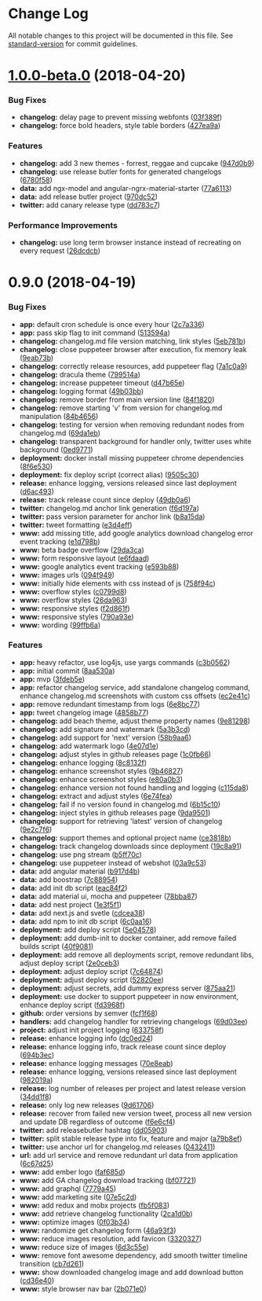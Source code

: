 # Change Log

All notable changes to this project will be documented in this file. See [standard-version](https://github.com/conventional-changelog/standard-version) for commit guidelines.

<a name="1.0.0-beta.0"></a>
# [1.0.0-beta.0](https://github.com/tomastrajan/releasebot/compare/v0.9.0...v1.0.0-beta.0) (2018-04-20)


### Bug Fixes

* **changelog:** delay page to prevent missing webfonts ([03f389f](https://github.com/tomastrajan/releasebot/commit/03f389f))
* **changelog:** force bold headers, style table borders ([427ea9a](https://github.com/tomastrajan/releasebot/commit/427ea9a))


### Features

* **changelog:** add 3 new themes - forrest, reggae and cupcake ([947d0b9](https://github.com/tomastrajan/releasebot/commit/947d0b9))
* **changelog:** use release butler fonts for generated changelogs ([6780f58](https://github.com/tomastrajan/releasebot/commit/6780f58))
* **data:** add ngx-model and angular-ngrx-material-starter ([77a6113](https://github.com/tomastrajan/releasebot/commit/77a6113))
* **data:** add release butler project ([970dc52](https://github.com/tomastrajan/releasebot/commit/970dc52))
* **twitter:** add canary release type ([dd783c7](https://github.com/tomastrajan/releasebot/commit/dd783c7))


### Performance Improvements

* **changelog:** use long term browser instance instead of recreating on every request ([26dcdcb](https://github.com/tomastrajan/releasebot/commit/26dcdcb))



<a name="0.9.0"></a>
# 0.9.0 (2018-04-19)


### Bug Fixes

* **app:** default cron schedule is once every hour ([2c7a336](https://github.com/tomastrajan/releasebot/commit/2c7a336))
* **app:** pass skip flag to init command ([513594a](https://github.com/tomastrajan/releasebot/commit/513594a))
* **changelog:** changelog.md file version matching, link styles ([5eb781b](https://github.com/tomastrajan/releasebot/commit/5eb781b))
* **changelog:** close puppeteer browser after execution, fix memory leak ([9eab73b](https://github.com/tomastrajan/releasebot/commit/9eab73b))
* **changelog:** correctly release resources, add puppeteer flag ([7a1c0a9](https://github.com/tomastrajan/releasebot/commit/7a1c0a9))
* **changelog:** dracula theme ([799514a](https://github.com/tomastrajan/releasebot/commit/799514a))
* **changelog:** increase puppeteer timeout ([d47b65e](https://github.com/tomastrajan/releasebot/commit/d47b65e))
* **changelog:** logging format ([49b03bb](https://github.com/tomastrajan/releasebot/commit/49b03bb))
* **changelog:** remove border from main version line ([84f1820](https://github.com/tomastrajan/releasebot/commit/84f1820))
* **changelog:** remove starting 'v' from version for changelog.md manipulation ([84b4656](https://github.com/tomastrajan/releasebot/commit/84b4656))
* **changelog:** testing for version when removing redundant nodes from changelog.md ([69da1eb](https://github.com/tomastrajan/releasebot/commit/69da1eb))
* **changelog:** transparent background for handler only, twitter uses white background ([0ed9771](https://github.com/tomastrajan/releasebot/commit/0ed9771))
* **deployment:** docker install missing puppeteer chrome dependencies ([8f6e530](https://github.com/tomastrajan/releasebot/commit/8f6e530))
* **deployment:** fix deploy script (correct alias) ([9505c30](https://github.com/tomastrajan/releasebot/commit/9505c30))
* **release:** enhance logging, versions released since last deployment ([d6ac493](https://github.com/tomastrajan/releasebot/commit/d6ac493))
* **release:** track release count since deploy ([49db0a6](https://github.com/tomastrajan/releasebot/commit/49db0a6))
* **twitter:** changelog.md anchor link generation ([f6d197a](https://github.com/tomastrajan/releasebot/commit/f6d197a))
* **twitter:** pass version parameter for anchor link ([b8a15da](https://github.com/tomastrajan/releasebot/commit/b8a15da))
* **twitter:** tweet formatting ([e3d4eff](https://github.com/tomastrajan/releasebot/commit/e3d4eff))
* **www:** add missing title, add google analytics download changelog error event tracking ([e1d798b](https://github.com/tomastrajan/releasebot/commit/e1d798b))
* **www:** beta badge overflow ([29da3ca](https://github.com/tomastrajan/releasebot/commit/29da3ca))
* **www:** form responsive layout ([e6fdaad](https://github.com/tomastrajan/releasebot/commit/e6fdaad))
* **www:** google analytics event tracking ([e593b88](https://github.com/tomastrajan/releasebot/commit/e593b88))
* **www:** images urls ([094f949](https://github.com/tomastrajan/releasebot/commit/094f949))
* **www:** initially hide elements with css instead of js ([758f94c](https://github.com/tomastrajan/releasebot/commit/758f94c))
* **www:** overflow styles ([c0799d8](https://github.com/tomastrajan/releasebot/commit/c0799d8))
* **www:** overflow styles ([26da963](https://github.com/tomastrajan/releasebot/commit/26da963))
* **www:** responsive styles ([f2d861f](https://github.com/tomastrajan/releasebot/commit/f2d861f))
* **www:** responsive styles ([790a93e](https://github.com/tomastrajan/releasebot/commit/790a93e))
* **www:** wording ([99ffb6a](https://github.com/tomastrajan/releasebot/commit/99ffb6a))


### Features

* **app:** heavy refactor, use log4js, use yargs commands ([c3b0562](https://github.com/tomastrajan/releasebot/commit/c3b0562))
* **app:** initial commit ([8aa530a](https://github.com/tomastrajan/releasebot/commit/8aa530a))
* **app:** mvp ([3fdeb5e](https://github.com/tomastrajan/releasebot/commit/3fdeb5e))
* **app:** refactor changelog service, add standalone changelog command, enhance changelog.md screenshots with custom css offsets ([ec2e41c](https://github.com/tomastrajan/releasebot/commit/ec2e41c))
* **app:** remove redundant timestamp from logs ([6e8bc77](https://github.com/tomastrajan/releasebot/commit/6e8bc77))
* **app:** tweet changelog image ([4858b77](https://github.com/tomastrajan/releasebot/commit/4858b77))
* **changelog:** add beach theme, adjust theme property names ([9e81298](https://github.com/tomastrajan/releasebot/commit/9e81298))
* **changelog:** add signature and watermark ([5a3b3cd](https://github.com/tomastrajan/releasebot/commit/5a3b3cd))
* **changelog:** add support for 'next' version ([58b9aa6](https://github.com/tomastrajan/releasebot/commit/58b9aa6))
* **changelog:** add watermark logo ([4e07d1e](https://github.com/tomastrajan/releasebot/commit/4e07d1e))
* **changelog:** adjust styles in github releases page ([1c0fb66](https://github.com/tomastrajan/releasebot/commit/1c0fb66))
* **changelog:** enhance logging ([8c8132f](https://github.com/tomastrajan/releasebot/commit/8c8132f))
* **changelog:** enhance screenshot styles ([9b46827](https://github.com/tomastrajan/releasebot/commit/9b46827))
* **changelog:** enhance screenshot styles ([e80a0b3](https://github.com/tomastrajan/releasebot/commit/e80a0b3))
* **changelog:** enhance version not found handling and logging ([c115da8](https://github.com/tomastrajan/releasebot/commit/c115da8))
* **changelog:** extract and adjust styles ([6e74fea](https://github.com/tomastrajan/releasebot/commit/6e74fea))
* **changelog:** fail if no version found in changelog.md ([6b15c10](https://github.com/tomastrajan/releasebot/commit/6b15c10))
* **changelog:** inject styles in github releases page ([9da9501](https://github.com/tomastrajan/releasebot/commit/9da9501))
* **changelog:** support for retrieving 'latest' version of changelog ([9e2c7f6](https://github.com/tomastrajan/releasebot/commit/9e2c7f6))
* **changelog:** support themes and optional project name ([ce3818b](https://github.com/tomastrajan/releasebot/commit/ce3818b))
* **changelog:** track changelog downloads since deployment ([19c8a91](https://github.com/tomastrajan/releasebot/commit/19c8a91))
* **changelog:** use png stream ([b5ff70c](https://github.com/tomastrajan/releasebot/commit/b5ff70c))
* **changelog:** use puppeteer instead of webshot ([03a9c53](https://github.com/tomastrajan/releasebot/commit/03a9c53))
* **data:** add angular material ([b917d4b](https://github.com/tomastrajan/releasebot/commit/b917d4b))
* **data:** add boostrap ([7c88954](https://github.com/tomastrajan/releasebot/commit/7c88954))
* **data:** add init db script ([eac84f2](https://github.com/tomastrajan/releasebot/commit/eac84f2))
* **data:** add material ui, mocha and puppeteer ([78bba87](https://github.com/tomastrajan/releasebot/commit/78bba87))
* **data:** add nest project ([1e3f5f1](https://github.com/tomastrajan/releasebot/commit/1e3f5f1))
* **data:** add next.js and svetle ([cdcea38](https://github.com/tomastrajan/releasebot/commit/cdcea38))
* **data:** add npm to init db script ([6c0aa16](https://github.com/tomastrajan/releasebot/commit/6c0aa16))
* **deployment:** add deploy script ([5e04578](https://github.com/tomastrajan/releasebot/commit/5e04578))
* **deployment:** add dumb-init to docker container, add remove failed builds script ([40f9081](https://github.com/tomastrajan/releasebot/commit/40f9081))
* **deployment:** add remove all deployments script, remove redundant libs, adjust deploy script ([2e0ceb3](https://github.com/tomastrajan/releasebot/commit/2e0ceb3))
* **deployment:** adjust deploy script ([7c64874](https://github.com/tomastrajan/releasebot/commit/7c64874))
* **deployment:** adjust deploy script ([52820ee](https://github.com/tomastrajan/releasebot/commit/52820ee))
* **deployment:** adjust secrets, add dummy express server ([875aa21](https://github.com/tomastrajan/releasebot/commit/875aa21))
* **deployment:** use docker to support puppeteer in now environment, enhance deploy script ([fd3968f](https://github.com/tomastrajan/releasebot/commit/fd3968f))
* **github:** order versions by semver ([fcf1f68](https://github.com/tomastrajan/releasebot/commit/fcf1f68))
* **handlers:** add changelog handler for retrieving changelogs ([69d03ee](https://github.com/tomastrajan/releasebot/commit/69d03ee))
* **project:** adjust init project logging ([633758f](https://github.com/tomastrajan/releasebot/commit/633758f))
* **release:** enhance logging info ([dc0ed24](https://github.com/tomastrajan/releasebot/commit/dc0ed24))
* **release:** enhance logging info, track release count since deploy ([694b3ec](https://github.com/tomastrajan/releasebot/commit/694b3ec))
* **release:** enhance logging messages ([70e8eab](https://github.com/tomastrajan/releasebot/commit/70e8eab))
* **release:** enhance logging, versions released since last deployment ([982019a](https://github.com/tomastrajan/releasebot/commit/982019a))
* **release:** log number of releases per project and latest release version ([34dd1f8](https://github.com/tomastrajan/releasebot/commit/34dd1f8))
* **release:** only log new releases ([9d61706](https://github.com/tomastrajan/releasebot/commit/9d61706))
* **release:** recover from failed new version tweet, process all new version and update DB regardless of outcome ([f6e6cf4](https://github.com/tomastrajan/releasebot/commit/f6e6cf4))
* **twitter:** add releasebutler hashtag ([dd05903](https://github.com/tomastrajan/releasebot/commit/dd05903))
* **twitter:** split stable release type into fix, feature and major ([a79b8ef](https://github.com/tomastrajan/releasebot/commit/a79b8ef))
* **twitter:** use anchor url for changelog.md releases ([0432411](https://github.com/tomastrajan/releasebot/commit/0432411))
* **url:** add url service and remove redundant url data from application ([6c67d25](https://github.com/tomastrajan/releasebot/commit/6c67d25))
* **www:** add ember logo ([faf685d](https://github.com/tomastrajan/releasebot/commit/faf685d))
* **www:** add GA changelog download tracking ([bf07721](https://github.com/tomastrajan/releasebot/commit/bf07721))
* **www:** add graphql ([7779a45](https://github.com/tomastrajan/releasebot/commit/7779a45))
* **www:** add marketing site ([07e5c2d](https://github.com/tomastrajan/releasebot/commit/07e5c2d))
* **www:** add redux and mobx projects ([fb5f083](https://github.com/tomastrajan/releasebot/commit/fb5f083))
* **www:** add retrieve changelog functionality ([2ca1d0b](https://github.com/tomastrajan/releasebot/commit/2ca1d0b))
* **www:** optimize images ([0f03b34](https://github.com/tomastrajan/releasebot/commit/0f03b34))
* **www:** randomize get changelog form ([46a93f3](https://github.com/tomastrajan/releasebot/commit/46a93f3))
* **www:** reduce images resolution, add favicon ([3320327](https://github.com/tomastrajan/releasebot/commit/3320327))
* **www:** reduce size of images ([6d3c55e](https://github.com/tomastrajan/releasebot/commit/6d3c55e))
* **www:** remove font awesome dependency, add smooth twitter timeline transition ([cb7d261](https://github.com/tomastrajan/releasebot/commit/cb7d261))
* **www:** show downloaded changelog image and add download button ([cd36e40](https://github.com/tomastrajan/releasebot/commit/cd36e40))
* **www:** style browser nav bar ([2b071e0](https://github.com/tomastrajan/releasebot/commit/2b071e0))
